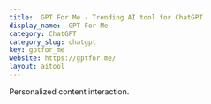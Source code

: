 ```yaml
---
title:  GPT For Me - Trending AI tool for ChatGPT
display_name:  GPT For Me
category: ChatGPT
category_slug: chatgpt
key: gptfor_me
website: https://gptfor.me/
layout: aitool
---
```


Personalized content interaction.
